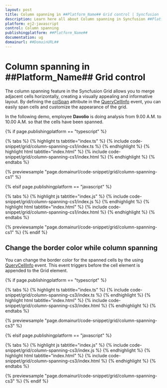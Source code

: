 ```yaml
---
layout: post
title: Column spanning in ##Platform_Name## Grid control | Syncfusion
description: Learn here all about Column spanning in Syncfusion ##Platform_Name## Grid control of Syncfusion Essential JS 2 and more.
platform: ej2-javascript
control: Column spanning 
publishingplatform: ##Platform_Name##
documentation: ug
domainurl: ##DomainURL##
---
```


# Column spanning in ##Platform_Name## Grid control

The column spanning feature in the Syncfusion Grid allows you to merge adjacent cells horizontally, creating a visually appealing and informative layout. By defining the [colSpan](../../api/grid/queryCellInfoEventArgs/#colspan) attribute in the [QueryCellInfo](../../api/grid/queryCellInfoEventArgs) event, you can easily span cells and customize the appearance of the grid.

In the following demo, employee **Davolio** is doing analysis from 9.00 A.M. to 10.00 A.M. so that the cells have been spanned.

{% if page.publishingplatform == "typescript" %}

 {% tabs %}
{% highlight ts tabtitle="index.ts" %}
{% include code-snippet/grid/column-spanning-cs1/index.ts %}
{% endhighlight %}
{% highlight html tabtitle="index.html" %}
{% include code-snippet/grid/column-spanning-cs1/index.html %}
{% endhighlight %}
{% endtabs %}
        
{% previewsample "page.domainurl/code-snippet/grid/column-spanning-cs1" %}

{% elsif page.publishingplatform == "javascript" %}

{% tabs %}
{% highlight js tabtitle="index.js" %}
{% include code-snippet/grid/column-spanning-cs1/index.js %}
{% endhighlight %}
{% highlight html tabtitle="index.html" %}
{% include code-snippet/grid/column-spanning-cs1/index.html %}
{% endhighlight %}
{% endtabs %}

{% previewsample "page.domainurl/code-snippet/grid/column-spanning-cs1" %}
{% endif %}

## Change the border color while column spanning

You can change the border color for the spanned cells by the using [QueryCellInfo](../../api/grid/queryCellInfoEventArgs) event. This event triggers before the cell element is appended to the Grid element.

{% if page.publishingplatform == "typescript" %}

 {% tabs %}
{% highlight ts tabtitle="index.ts" %}
{% include code-snippet/grid/column-spanning-cs3/index.ts %}
{% endhighlight %}
{% highlight html tabtitle="index.html" %}
{% include code-snippet/grid/column-spanning-cs3/index.html %}
{% endhighlight %}
{% endtabs %}
        
{% previewsample "page.domainurl/code-snippet/grid/column-spanning-cs3" %}

{% elsif page.publishingplatform == "javascript" %}

{% tabs %}
{% highlight js tabtitle="index.js" %}
{% include code-snippet/grid/column-spanning-cs3/index.js %}
{% endhighlight %}
{% highlight html tabtitle="index.html" %}
{% include code-snippet/grid/column-spanning-cs3/index.html %}
{% endhighlight %}
{% endtabs %}

{% previewsample "page.domainurl/code-snippet/grid/column-spanning-cs3" %}
{% endif %}
